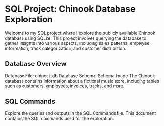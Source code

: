 # SQL Project: Chinook Database Exploration
Welcome to my SQL project where I explore the publicly available Chinook database using SQLite. This project involves querying the database to gather insights into various aspects, including sales patterns, employee information, track categorization, and customer distribution.

## Database Overview
Database File: chinook.db
Database Schema: Schema Image
The Chinook database contains information about a fictional music store, including tables such as customers, employees, invoices, tracks, and more.

## SQL Commands
Explore the queries and outputs in the SQL Commands file. This document contains the SQL commands used for the exploration.


